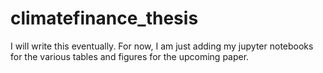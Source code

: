 # climatefinance_thesis
I will write this eventually. For now, I am just adding my jupyter notebooks for the various tables and figures for the upcoming paper.
